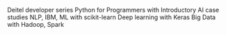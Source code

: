 Deitel developer series
Python for Programmers with 
Introductory AI case studies
NLP, IBM, ML with scikit-learn
Deep learning with Keras
Big Data with Hadoop, Spark
